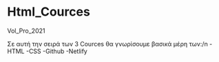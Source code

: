 # Html_Cources
 Vol_Pro_2021

Σε αυτή την σειρά των 3 Cources θα γνωρίσουμε βασικά μέρη των:/n
-HTML
-CSS
-Github
-Netlify
